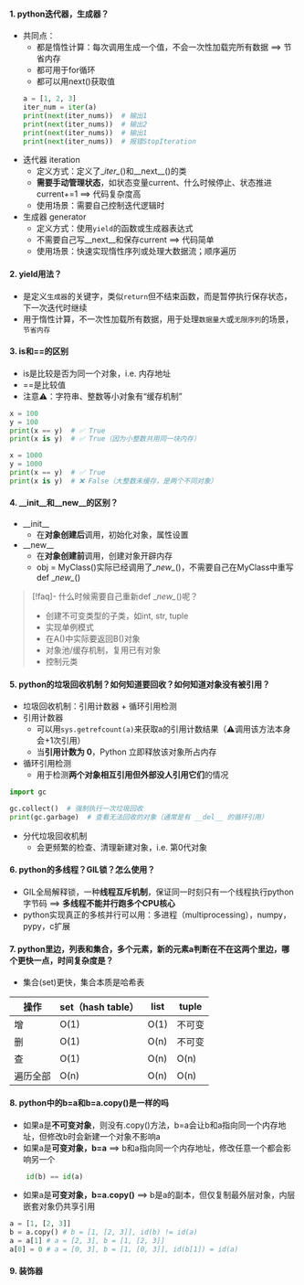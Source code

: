 ```toc

```
#### 1. python迭代器，生成器？
- 共同点：
	- 都是惰性计算：每次调用生成一个值，不会一次性加载完所有数据 ==> 节省内存
	- 都可用于for循环
	- 都可以用next()获取值
	``` python
	a = [1, 2, 3]
	iter_num = iter(a)
	print(next(iter_nums))  # 输出1 
	print(next(iter_nums))  # 输出2
	print(next(iter_nums))  # 输出1
	print(next(iter_nums))  # 报错StopIteration
	```
- 迭代器 iteration
	- 定义方式：定义了\__iter\__()和\_\_next__()的类
	- **需要手动管理状态**，如状态变量current、什么时候停止、状态推进current+=1 ==> 代码复杂度高
	- 使用场景：需要自己控制迭代逻辑时
- 生成器 generator
	- 定义方式：使用`yield`的函数或生成器表达式
	- 不需要自己写\__next\__和保存current ==> 代码简单
	- 使用场景：快速实现惰性序列或处理大数据流；顺序遍历
#### 2. yield用法？
- 是定义`生成器`的关键字，类似`return`但不结束函数，而是暂停执行保存状态，下一次迭代时继续
- 用于惰性计算，不一次性加载所有数据，用于处理`数据量大`或`无限序列`的场景，`节省内存`
#### 3. is和\==的区别
- is是比较是否为同一个对象，i.e. 内存地址
- \==是比较值
- 注意⚠️：字符串、整数等小对象有“缓存机制”
``` python
x = 100
y = 100
print(x == y)  # ✅ True
print(x is y)  # ✅ True（因为小整数共用同一块内存）

x = 1000
y = 1000
print(x == y)  # ✅ True
print(x is y)  # ❌ False（大整数未缓存，是两个不同对象）
```

#### 4. \_\_init\_\_和\_\_new\_\_的区别？
- \_\_init\_\_
	- 在**对象创建后**调用，初始化对象，属性设置
- \_\_new\_\_
	- 在**对象创建前**调用，创建对象开辟内存
	- obj = MyClass()实际已经调用了\__new\__()，不需要自己在MyClass中重写def \__new\__()

> [!faq]- 什么时候需要自己重新def \__new\__()呢？
> - 创建不可变类型的子类，如int, str, tuple
> - 实现单例模式
> - 在A()中实际要返回B()对象
> - 对象池/缓存机制，复用已有对象
> - 控制元类
		
#### 5. python的垃圾回收机制？如何知道要回收？如何知道对象没有被引用？
- 垃圾回收机制：引用计数器 + 循环引用检测
- 引用计数器
	- 可以用`sys.getrefcount(a)`来获取a的引用计数结果（⚠️调用该方法本身会+1次引用）
	- 当**引用计数为 0**，Python 立即释放该对象所占内存
- 循环引用检测
	- 用于检测**两个对象相互引用但外部没人引用它们**的情况
``` python
import gc

gc.collect()  # 强制执行一次垃圾回收
print(gc.garbage)  # 查看无法回收的对象（通常是有 __del__ 的循环引用）	
```
- 分代垃圾回收机制
	- 会更频繁的检查、清理新建对象，i.e. 第0代对象
#### 6. python的多线程？GIL锁？怎么使用？
- GIL全局解释锁，一种**线程互斥机制**，保证同一时刻只有一个线程执行python字节码 ==> **多线程不能并行跑多个CPU核心**
- python实现真正的多核并行可以用：多进程（multiprocessing），numpy，pypy，c扩展
#### 7. python里边，列表和集合，多个元素，新的元素a判断在不在这两个里边，哪个更快一点，时间复杂度是？
- 集合(set)更快，集合本质是哈希表

| 操作   | set（hash table） | list | tuple |
| ---- | --------------- | ---- | ----- |
| 增    | O(1)            | O(1) | 不可变   |
| 删    | O(1)            | O(n) | 不可变   |
| 查    | O(1)            | O(n) | O(n)  |
| 遍历全部 | O(n)            | O(n) | O(n)  |
#### 8. python中的b=a和b=a.copy()是一样的吗
- 如果a是**不可变对象**，则没有.copy()方法，b=a会让b和a指向同一个内存地址，但修改b时会新建一个对象不影响a
- 如果a是**可变对象，b=a** ==> b和a指向同一个内存地址，修改任意一个都会影响另一个	
```python
	id(b) == id(a)
```
- 如果a是**可变对象，b=a.copy()** ==> b是a的副本，但仅复制最外层对象，内层嵌套对象仍共享引用
``` python
a = [1, [2, 3]]
b = a.copy() # b = [1, [2, 3]], id(b) != id(a)
a = a[1] # a = [2, 3], b = [1, [2, 3]]
a[0] = 0 # a = [0, 3], b = [1, [0, 3]], id(b[1]) = id(a)
```
#### 9. 装饰器
